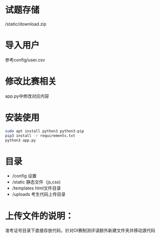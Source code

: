 # 试题存储

/static/download.zip

# 导入用户

参考config/user.csv

# 修改比赛相关

app.py中修改对应内容

# 安装使用

```bash
sudo apt install python3 python3-pip
pip3 install -r requirements.txt
python3 app.py
```

# 目录

* /config 设置
* /static 静态文件（js,css)
* /templates html文件目录
* /uploads 考生代码上传目录

# 上传文件的说明：
准考证号目录下直接存放代码，针对OI赛制测评请额外新建文件夹并移动源代码
